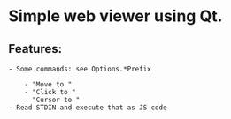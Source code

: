 Simple web viewer using Qt.
==========================

Features:
--------

	- Some commands: see Options.*Prefix

		- "Move to "
		- "Click to "
		- "Cursor to "
	- Read STDIN and execute that as JS code

